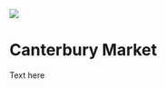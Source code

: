 <a href="https://juncture-digital.org"><img src="https://gitcdn.link/repo/jstor-labs/juncture/main/images/ve-button.png"></a>

<param ve-config header="header" main="now-and-then">

<param ve-compare url="                         " label="Canterbury Market (Date 2021)" attribution="Nat Lowden and Sara Gelencer">
<param ve-compare url="https://forum.jstor.org/#/projects/75476/edit/30227519?query=market&filter=[]&sort=id&dir=DESC&start=0&limit=100" label="Canterbury Market (Date Unkown)">

# Canterbury Market

Text here

